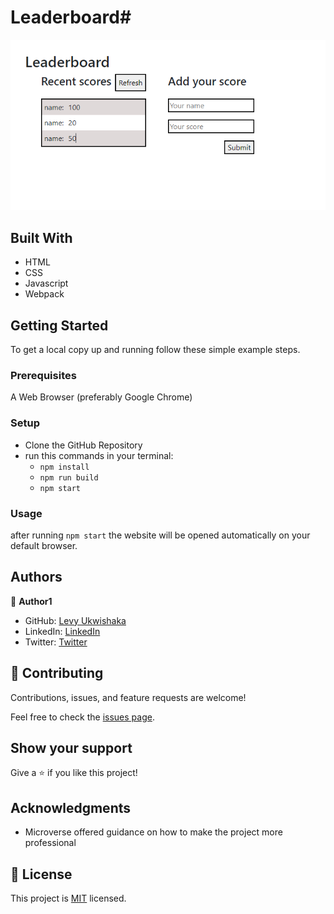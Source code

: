 # Leaderboard#
<img src="./images/screenshot.png" alt="Screenshot">

## Built With

- HTML
- CSS
- Javascript
- Webpack

## Getting Started

To get a local copy up and running follow these simple example steps.

### Prerequisites

A Web Browser (preferably Google Chrome)

### Setup

- Clone the GitHub Repository
- run this commands in your terminal:
     - `npm install`
     - `npm run build`
     - `npm start`

### Usage
after running `npm start` the website will be opened automatically on your default browser.

## Authors

👤 **Author1**

- GitHub: [Levy Ukwishaka](https://github.com/levy002)
- LinkedIn: [LinkedIn](https://www.linkedin.com/in/levy-ukwishaka-405391223/)
- Twitter: [Twitter](https://twitter.com/levy_ukwishaka)

## 🤝 Contributing

Contributions, issues, and feature requests are welcome!

Feel free to check the [issues page](../../issues/).

## Show your support

Give a ⭐️ if you like this project!

## Acknowledgments

- Microverse offered guidance on how to make the project more professional



## 📝 License

This project is [MIT](./MIT.md) licensed.
